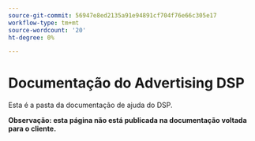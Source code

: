 ```yaml
---
source-git-commit: 56947e8ed2135a91e94891cf704f76e66c305e17
workflow-type: tm+mt
source-wordcount: '20'
ht-degree: 0%

---
```

# Documentação do Advertising DSP

Esta é a pasta da documentação de ajuda do DSP.

**Observação: esta página não está publicada na documentação voltada para o cliente.**
